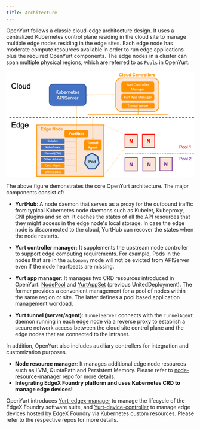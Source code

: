 ```yaml
---
title: Architecture
---
```


OpenYurt follows a classic cloud-edge architecture design.
It uses a centralized Kubernetes control plane residing in the cloud site to
manage multiple edge nodes residing in the edge sites. Each edge node has moderate compute resources available in 
order to run edge applications plus the required OpenYurt components. The edge nodes in a cluster can span
multiple physical regions, which are referred to as `Pools` in OpenYurt.


![](../resources/architecture.png)


The above figure demonstrates the core OpenYurt architecture. The major components consist of:

- **YurtHub**: A node daemon that serves as a proxy for the outbound traffic from typical
  Kubernetes node daemons such as Kubelet, Kubeproxy, CNI plugins and so on. It caches the
  states of all the API resources that they might access in the edge node's local storage.
  In case the edge node is disconnected to the cloud, YurtHub can recover the states when the node restarts.
  
- **Yurt controller manager**: It supplements the upstream node controller to support edge computing requirements. 
  For example, Pods in the nodes that are in the `autonomy` mode will not be evicted from APIServer even if the
  node heartbeats are missing.
  
- **Yurt app manager**: It manages two CRD resources introduced in OpenYurt: [NodePool](https://github.com/openyurtio/openyurt/blob/master/docs/enhancements/20201211-nodepool_uniteddeployment.md)
  and [YurtAppSet](https://github.com/openyurtio/openyurt/blob/master/docs/enhancements/20201211-nodepool_uniteddeployment.md) (previous UnitedDeployment). The former provides a convenient
  management for a pool of nodes within the same region or site. The latter defines a pool based application management workload.
  
- **Yurt tunnel (server/agent)**: `TunnelServer` connects with the `TunnelAgent` daemon running in each edge node via a
  reverse proxy to establish a secure network access between the cloud site control plane and the edge nodes
  that are connected to the intranet.

In addition, OpenYurt also includes auxiliary controllers for integration and customization purposes.
- **Node resource manager**: It manages additional edge node resources such as LVM, QuotaPath and Persistent Memory.
  Please refer to [node-resource-manager](https://github.com/openyurtio/node-resource-manager) repo for more details.
- **Integrating EdgeX Foundry platform and uses Kubernetes CRD to manage edge devices!**

OpenYurt introduces [Yurt-edgex-manager](https://github.com/openyurtio/yurt-edgex-manager) to manage the lifecycle of the EdgeX Foundry software suite,
and [Yurt-device-controller](https://github.com/openyurtio/yurt-device-controller) to manage edge devices hosted by EdgeX Foundry
via Kubernetes custom resources. Please refer to the respective repos for more details.